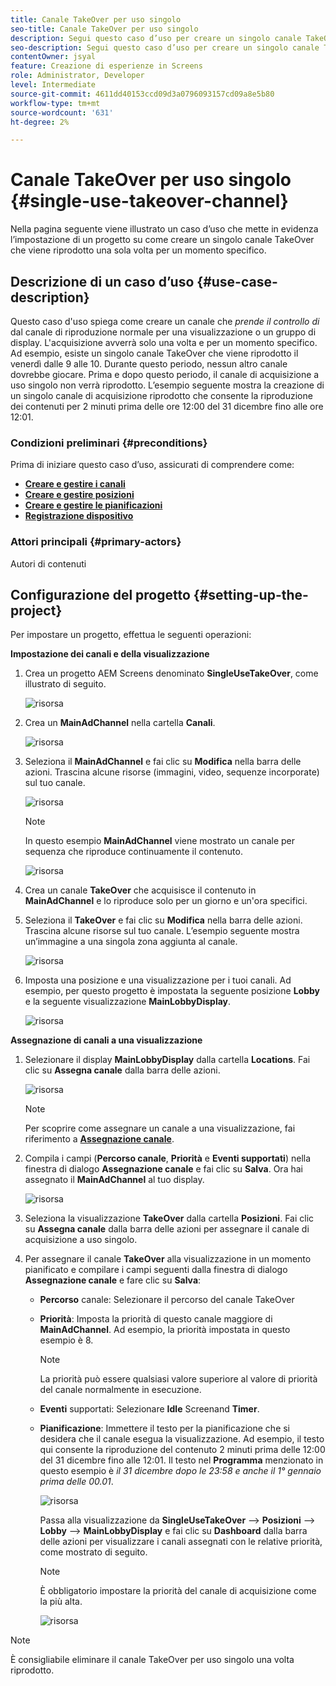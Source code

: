 ```yaml
---
title: Canale TakeOver per uso singolo
seo-title: Canale TakeOver per uso singolo
description: Segui questo caso d’uso per creare un singolo canale TakeOver.
seo-description: Segui questo caso d’uso per creare un singolo canale TakeOver.
contentOwner: jsyal
feature: Creazione di esperienze in Screens
role: Administrator, Developer
level: Intermediate
source-git-commit: 4611dd40153ccd09d3a0796093157cd09a8e5b80
workflow-type: tm+mt
source-wordcount: '631'
ht-degree: 2%

---
```



# Canale TakeOver per uso singolo {#single-use-takeover-channel}

Nella pagina seguente viene illustrato un caso d’uso che mette in evidenza l’impostazione di un progetto su come creare un singolo canale TakeOver che viene riprodotto una sola volta per un momento specifico.


## Descrizione di un caso d’uso {#use-case-description}

Questo caso d&#39;uso spiega come creare un canale che *prende il controllo di* dal canale di riproduzione normale per una visualizzazione o un gruppo di display. L&#39;acquisizione avverrà solo una volta e per un momento specifico.
Ad esempio, esiste un singolo canale TakeOver che viene riprodotto il venerdì dalle 9 alle 10. Durante questo periodo, nessun altro canale dovrebbe giocare. Prima e dopo questo periodo, il canale di acquisizione a uso singolo non verrà riprodotto. L’esempio seguente mostra la creazione di un singolo canale di acquisizione riprodotto che consente la riproduzione dei contenuti per 2 minuti prima delle ore 12:00 del 31 dicembre fino alle ore 12:01.

### Condizioni preliminari {#preconditions}

Prima di iniziare questo caso d’uso, assicurati di comprendere come:

* **[Creare e gestire i canali](managing-channels.md)**
* **[Creare e gestire posizioni](managing-locations.md)**
* **[Creare e gestire le pianificazioni](managing-schedules.md)**
* **[Registrazione dispositivo](device-registration.md)**

### Attori principali {#primary-actors}

Autori di contenuti

## Configurazione del progetto {#setting-up-the-project}

Per impostare un progetto, effettua le seguenti operazioni:

**Impostazione dei canali e della visualizzazione**

1. Crea un progetto AEM Screens denominato **SingleUseTakeOver**, come illustrato di seguito.

   ![risorsa](assets/single-takeover1.png)

1. Crea un **MainAdChannel** nella cartella **Canali**.

   ![risorsa](assets/single-takeover2.png)

1. Seleziona il **MainAdChannel** e fai clic su **Modifica** nella barra delle azioni. Trascina alcune risorse (immagini, video, sequenze incorporate) sul tuo canale.

   ![risorsa](assets/single-takeover2.png)


   >[!NOTE]
   >In questo esempio **MainAdChannel** viene mostrato un canale per sequenza che riproduce continuamente il contenuto.

   ![risorsa](assets/single-takeover3.png)

1. Crea un canale **TakeOver** che acquisisce il contenuto in **MainAdChannel** e lo riproduce solo per un giorno e un&#39;ora specifici.

1. Seleziona il **TakeOver** e fai clic su **Modifica** nella barra delle azioni. Trascina alcune risorse sul tuo canale. L’esempio seguente mostra un’immagine a una singola zona aggiunta al canale.

   ![risorsa](assets/single-takeover4.png)

1. Imposta una posizione e una visualizzazione per i tuoi canali. Ad esempio, per questo progetto è impostata la seguente posizione **Lobby** e la seguente visualizzazione **MainLobbyDisplay**.

   ![risorsa](assets/single-takeover5.png)

**Assegnazione di canali a una visualizzazione**

1. Selezionare il display **MainLobbyDisplay** dalla cartella **Locations**. Fai clic su **Assegna canale** dalla barra delle azioni.

   ![risorsa](assets/single-takeover6.png)

   >[!NOTE]
   >Per scoprire come assegnare un canale a una visualizzazione, fai riferimento a **[Assegnazione canale](channel-assignment.md)**.

1. Compila i campi (**Percorso canale**, **Priorità** e **Eventi supportati**) nella finestra di dialogo **Assegnazione canale** e fai clic su **Salva**. Ora hai assegnato il **MainAdChannel** al tuo display.

   ![risorsa](assets/single-takeover7.png)

1. Seleziona la visualizzazione **TakeOver** dalla cartella **Posizioni**. Fai clic su **Assegna canale** dalla barra delle azioni per assegnare il canale di acquisizione a uso singolo.

1. Per assegnare il canale **TakeOver** alla visualizzazione in un momento pianificato e compilare i campi seguenti dalla finestra di dialogo **Assegnazione canale** e fare clic su **Salva**:

   * **Percorso** canale: Selezionare il percorso del canale TakeOver
   * **Priorità**: Imposta la priorità di questo canale maggiore di  **MainAdChannel**. Ad esempio, la priorità impostata in questo esempio è 8.

      >[!NOTE]
      >La priorità può essere qualsiasi valore superiore al valore di priorità del canale normalmente in esecuzione.
   * **Eventi** supportati: Selezionare  **Idle** Screenand  **Timer**.
   * **Pianificazione**: Immettere il testo per la pianificazione che si desidera che il canale esegua la visualizzazione. Ad esempio, il testo qui consente la riproduzione del contenuto 2 minuti prima delle 12:00 del 31 dicembre fino alle 12:01.
Il testo nel **Programma** menzionato in questo esempio è *il 31 dicembre dopo le 23:58 e anche il 1° gennaio prima delle 00.01*.

      ![risorsa](assets/single-takeover8.png)

      Passa alla visualizzazione da **SingleUseTakeOver** —> **Posizioni** —> **Lobby** —> **MainLobbyDisplay** e fai clic su **Dashboard** dalla barra delle azioni per visualizzare i canali assegnati con le relative priorità, come mostrato di seguito.

      >[!NOTE]
      >È obbligatorio impostare la priorità del canale di acquisizione come la più alta.

      ![risorsa](assets/single-takeover9.png)

>[!NOTE]
>
>È consigliabile eliminare il canale TakeOver per uso singolo una volta riprodotto.